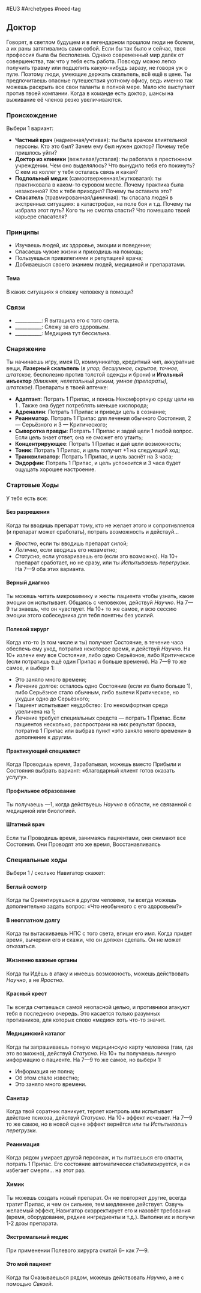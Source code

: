 #EU3 #Archetypes #need-tag

## Доктор
Говорят, в светлом будущем и в легендарном прошлом люди не болели, а их раны затягивались сами собой. Если бы так было и сейчас, твоя профессия была бы бесполезна. 
Однако современный мир далёк от совершенства, так что у тебя есть работа. Повсюду можно легко получить травму или подцепить какую-нибудь заразу, не говоря уж о пуле. Поэтому люди, умеющие держать скальпель, всё ещё в цене. 
Ты предпочитаешь опасные путешествия уютному офису, ведь именно так можешь раскрыть все свои таланты в полной мере. Мало кто выступает против твоей компании. Когда в команде есть доктор, шансы на выживание её членов резко увеличиваются.

### Происхождение
Выбери 1 вариант:

- **Частный врач** (надменная/учтивая): ты была врачом влиятельной персоны. Кто это был? Зачем ему был нужен доктор? Почему тебе пришлось уйти? 
- **Доктор из клиники** (вежливая/усталая): ты работала в престижном учреждении. Чем оно выделялось? Что вынудило тебя его покинуть? С кем из коллег у тебя осталась связь и какая? 
- **Подпольный медик** (самоотверженная/жутковатая): ты практиковала в каком-то суровом месте. Почему практика была незаконной? Кто к тебе приходил? Почему ты оставила это? 
- **Спасатель** (травмированная/циничная): ты спасала людей в экстренных ситуациях: в катастрофах, на поле боя и т.д. Почему ты избрала этот путь? Кого ты не смогла спасти? Что помешало твоей карьере спасателя?

### Принципы
- Изучаешь людей, их здоровье, эмоции и поведение; 
- Спасаешь чужие жизни и приходишь на помощь; 
- Пользуешься привилегиями и репутацией врача; 
- Добиваешься своего знанием людей, медициной и препаратами.
#### Тема
В каких ситуациях я откажу человеку в помощи?

### Связи
- \_\_\_\_\_\_\_\_\_\_\_: Я вытащила его с того света.
- \_\_\_\_\_\_\_\_\_\_\_: Слежу за его здоровьем.
- \_\_\_\_\_\_\_\_\_\_\_: Медицина тут бессильна.

### Снаряжение
Ты начинаешь игру, имея ID, коммуникатор, кредитный чип, аккуратные вещи, **Лазерный скальпель** (*в упор, бесшумное, скрытое, точное, штатское,* бесполезно против толстой одежды и брони) и **Игольный инъектор** *(ближняя, нелетальный режим, умное (препараты), штатское)*. Препараты в твоей аптечке: 
- **Адаптант**: Потрать 1 Припас, и понизь Некомфортную среду цели на 1 . Также она будет потреблять меньше кислорода; 
- **Адреналин**: Потрать 1 Припас и приведи цель в сознание; 
- **Реаниматор**. Потрать 1 Припас для лечения обычного Состояния, 2 — Серьёзного и 3 — Критического; 
- **Сыворотка правды**: Потрать 1 Припас и задай цели 1 любой вопрос. Если цель знает ответ, она не сможет его утаить; 
- **Концентрирующее**: Потрать 1 Припас и дай цели возможность; 
- **Тоник**: Потрать 1 Припас, и цель получит +1 на следующий ход; 
- **Транквилизатор**: Потрать 1 Припас, и цель заснёт на 3 часа; 
- **Эндорфин**: Потрать 1 Припас, и цель успокоится и 3 часа будет ощущать хорошее настроение.

### Стартовые Ходы
У тебя есть все:
#### Без разрешения
Когда ты вводишь препарат тому, кто не желает этого и сопротивляется (и препарат может сработать), потрать возможность и действуй… 
- *Яростно*, если ты вводишь препарат силой; 
- *Логично*, если вводишь его незаметно; 
- *Статусно*, если уговариваешь его (если это возможно).
На 10+ препарат сработает, но не сразу, или ты *Испытываешь перегрузки*. На 7—9 оба этих варианта. 

#### Верный диагноз
Ты можешь читать микромимику и жесты пациента чтобы узнать, какие эмоции он испытывает. Общаясь с человеком, действуй *Научно*. На 7—9 ты знаешь, что он чувствует. На 10+ то же самое, и всю сессию эмоции этого собеседника для тебя понятны без усилий. 

#### Полевой хирург
Когда кто-то (в том числе и ты) получает Состояние, в течение часа обеспечь ему уход, потратив некоторое время, и действуй *Научно*. На 10+ излечи ему все Состояния, либо одно Серьёзное, либо Критическое (если потратишь ещё один Припас и больше времени). На 7—9 то же самое, и выбери 1: 
- Это заняло много времени; 
- Лечение долгое: осталось одно Состояние (если их было больше 1), либо Серьёзное стало обычным, либо вылечи Критическое, но ухудши одно до Серьёзного; 
- Пациент испытывает неудобство: Его некомфортная среда увеличена на 1; 
- Лечение требует специальных средств — потрать 1 Припас. 
Если пациентов несколько, распространи на них результат броска, потратив 1 Припас или выбрав пункт «это заняло много времени» в дополнение к другим. 

#### Практикующий специалист
Когда Проводишь время, Зарабатывая, можешь вместо Прибыли и Состояния выбрать вариант: «благодарный клиент готов оказать услугу». 

#### Профильное образование
Ты получаешь —1, когда действуешь *Научно* в области, не связанной с медициной или биологией. 

#### Штатный врач
Если ты Проводишь время, занимаясь пациентами, они снимают все Состояния. Они Проводят это же время, Восстанавливаясь

### Специальные ходы
Выбери 1 / сколько Навигатор скажет: 
#### Беглый осмотр
Когда ты Ориентируешься в другом человеке, ты всегда можешь дополнительно задать вопрос: «Что необычного с его здоровьем?» 

#### В неоплатном долгу
Когда ты вытаскиваешь НПС с того света, впиши его имя. Когда придет время, вычеркни его и скажи, что он должен сделать. Он не может отказаться. 

#### Жизненно важные органы
Когда ты Идёшь в атаку и имеешь возможность, можешь действовать *Научно*, а не *Яростно*. 

#### Красный крест
Ты всегда считаешься самой неопасной целью, и противники атакуют тебя в последнюю очередь. Это касается только разумных противников, для которых слово «медик» хоть что-то значит. 

#### Медицинский каталог
Когда ты запрашиваешь полную медицинскую карту человека (там, где это возможно), действуй *Статусно*. На 10+ ты получаешь личную информацию о пациенте. На 7—9 то же самое, но выбери 1: 
- Информация не полна; 
- Об этом стало известно; 
- Это заняло много времени. 

#### Санитар
Когда твой соратник паникует, теряет контроль или испытывает действие психоза, действуй *Статусно*. На 10+ эффект исчезает. На 7—9 то же самое, но в новой сцене эффект вернётся или ты *Испытываешь перегрузки.* 

#### Реанимация
Когда рядом умирает другой персонаж, и ты пытаешься его спасти, потрать 1 Припас. Его состояние автоматически стабилизируется, и он избегает смерти… на этот раз. 

#### Химик
Ты можешь создать новый препарат. Он не повторяет другие, всегда тратит Припас, и чем он сильнее, тем медленнее действует. Озвучь желаемый эффект, Навигатор скорректирует его и назовёт требования (время, оборудование, редкие ингредиенты и т.д.). Выполни их и получи 1-2 дозы препарата. 

#### Экстремальный медик
При применении Полевого хирурга считай 6– как 7—9. 

#### Это мой пациент
Когда ты Оказываешься рядом, можешь действовать *Научно*, а не с помощью *Связей*.